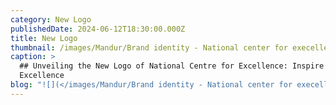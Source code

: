```yaml
---
category: New Logo
publishedDate: 2024-06-12T18:30:00.000Z
title: New Logo
thumbnail: /images/Mandur/Brand identity - National center for execellence_page-0001.jpg
caption: >
  ## Unveiling the New Logo of National Centre for Excellence: Inspire
  Excellence
blog: "![](</images/Mandur/Brand identity - National center for execellence_page-0001.jpg>)Change is often the harbinger of progress, and at NCFE School, we are excited to embark on a\_new chapter with the unveiling of our refreshed logo. This symbol not only represents our\_school's ethos but also encapsulates our commitment to nurturing every aspect of a child's\_development. Let's delve into the intricacies of our new emblem and why each element was\_chosen with care.\n\nNCFE, committed to inspiring excellence in education, aims to foster holistic development\_aligned with global sustainability principles. Brand Persona speaks about wise mentors with a passion for nurturing minds and fostering growth. This\_persona exudes warmth, approachability, and a genuine enthusiasm for education and inspire\_excellence.\n\nBrand Tonality speaks about Being Approachable, Knowledgeable, Inspirational, Empathetic,\_Authentic and Optimistic. Its communications reflect a forward-thinking mindset, showcasing\_cutting-edge ideas, technologies, and approaches to learning.\\\n\\\nBrand call to action:\\\nINSPIRE EXCELLENCE! create a better future for individuals and society as a whole.\\\n![](</images/Mandur/NCFE new logo.png>)![](</images/Mandur/NCFE Schools Colour Palette.png>)Now, let's explore the significance of the colours used in our logo:\\\n\\\n![](</images/Mandur/NCFE Schools Colours Meaning.png>)Yellow: Warmth, sunshine, optimism, and clarity.\_\\\nOrange: Energy, enthusiasm, and friendliness.\\\nPurple: Creativity, luxury, spirituality, and mystery.\_\\\nBlue: Serenity, tranquility, clarity, and openness.\\\n\\\nWhat each element signifies\\\n![](</images/Mandur/NCFE Schools Elements.jpeg>)\\\n![](</images/Mandur/Mental Health.png>)**Mental**: Nourish your mind with curiosity, feed it with knowledge, and watch it grow into a\_garden of endless possibilities.\\\n\\\n![](/images/Physical.png)\\\n**Physical**: In every step, jump, or stretch lies the strength to conquer mountains. Embrace your body's power and fuel it with movement.\n\n![](</images/Mandur/Spiritual red bg.png>)\\\n**Spiritual**: Within the depths of your soul, find the whispers of peace and the echoes of purpose. Nurture your spirit and let it guide you towards inner harmony.\\\n\\\n![](/images/Mandur/Identity.png)**Identity**: You are a masterpiece painted with the colors of your uniqueness. Embrace every\_stroke, for it shapes the beautiful canvas of your identity.\\\n\\\n![](</images/Mandur/Society Original.png>)**Society**: In the tapestry of our community, every thread matters. Weaving together, we create a\_fabric of empathy, understanding, and unity.\\\n\\\n![](</images/Mandur/Competence yellow.png>)**Competence**: With each challenge overcome, and every mistake embraced, you hone the\_chisel of competence to sculpt your path towards excellence.\\\n\\\n![](</images/Mandur/Purpose original with bg.png>)**Purpose**: In the symphony of life, find your melody, your rhythm, your purpose. Let it resonate\_through every action and illuminate your journey.\\\n\\\n![](</images/Mandur/Interpersonal relationship original.png>)**Interpersonal Relationships**: Like stars in the night sky, each connection twinkles with the\_promise of warmth and companionship. Nurture your relationships, and let them light up your\_world.\\\n\\\n![](/images/Mandur/Interdependence.png)**Interdependence**: In the dance of existence, every step is a testament to our\_interconnectedness. Embrace the beauty of collaboration, for together, we flourish.\\\n\\\nAs we embark on this exciting journey with our new logo, we invite parents, students, and staff\_alike to join us in celebrating the values it represents and the promise it holds for the future.\_Together, let's continue to inspire, empower, and uplift the next generation of leaders and\_innovators. \\\nThank You.\n"
---
```


